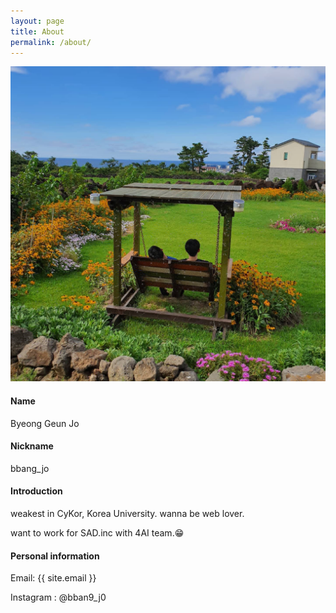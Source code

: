 ```yaml
---
layout: page
title: About
permalink: /about/
---
```


![profile](profile.jpg)

#### Name

Byeong Geun Jo 

#### Nickname

bbang_jo

#### Introduction

weakest in CyKor, Korea University. wanna be web lover.

want to work for SAD.inc with 4AI team.😁

#### Personal information

Email: {{ site.email }}

Instagram : @bban9_j0
